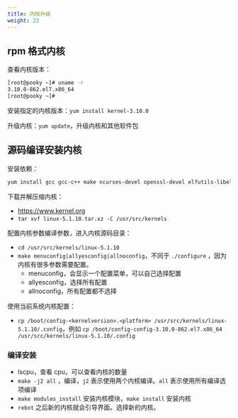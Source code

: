 ```yaml
---
title: 内核升级
weight: 22
---
```


## rpm 格式内核

查看内核版本：

```bash
[root@pooky ~]# uname -r
3.10.0-862.el7.x86_64
[root@pooky ~]#
```

安装指定的内核版本：`yum install kernel-3.10.0`

升级内核：`yum update`，升级内核和其他软件包

## 源码编译安装内核

安装依赖：

```bash
yum install gcc gcc-c++ make ncurses-devel openssl-devel elfutils-libelf-devel
```

下载并解压缩内核：

- <https://www.kernel.org>
- `tar xvf linux-5.1.10.tar.xz -C /usr/src/kernels`

配置内核参数编译参数，进入内核源码目录：

- `cd /usr/src/kernels/linux-5.1.10`
- `make menuconfig|allyesconfig|allnoconfig`，不同于 `./configure` ，因为内核有很多参数需要配置。
  - menuconfig，会显示一个配置菜单，可以自己选择配置
  - allyesconfig，选择所有配置
  - allnoconfig，所有配置都不选择

使用当前系统内核配置：

- `cp /boot/config-<kernelversion>.<platform> /usr/src/kernels/linux-5.1.10/.config`，例如 `cp /boot/config-config-3.10.0-862.el7.x86_64 /usr/src/kernels/linux-5.1.10/.config`

### 编译安装

- lscpu，查看 cpu，可以查看内核的数量
- `make -j2 all` ，编译，`j2` 表示使用两个内核编译。`all` 表示使用所有编译选项编译
- `make modules_install` 安装内核模块，`make install` 安装内核
- `rebot` 之后新的内核就会引导界面。选择新的内核。
